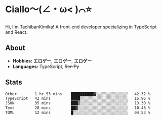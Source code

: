 # Ciallo～(∠・ω< )⌒⭐️

Hi, I'm TachibanKimika! A front-end developer specializing in TypeScript and React.

## About
- **Hobbies:** **エロゲー**, **エロゲー**, **エロゲー**
- **Languages:** TypeScript, ~~Ren’Py~~

## Stats
<!--START_SECTION:waka-->

```txt
Other        1 hr 53 mins    ██████████▓░░░░░░░░░░░░░░   42.32 %
TypeScript   42 mins         ████░░░░░░░░░░░░░░░░░░░░░   15.96 %
JSON         35 mins         ███▒░░░░░░░░░░░░░░░░░░░░░   13.30 %
Text         28 mins         ██▓░░░░░░░░░░░░░░░░░░░░░░   10.48 %
TOML         12 mins         █░░░░░░░░░░░░░░░░░░░░░░░░   04.53 %
```

<!--END_SECTION:waka-->

<!-- ![Metrics](https://metrics.lecoq.io/TachibanaKimika?template=classic&base.activity=0&base.community=0&base.repositories=0&languages=1&isocalendar=1&isocalendar.duration=half-year&languages.limit=8&languages.sections=most-used&languages.colors=github&languages.threshold=0%25&languages.indepth=false&languages.recent.load=300&languages.recent.days=14&config.timezone=Asia%2FShanghai)
 -->
